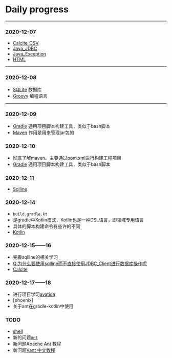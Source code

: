 # Daily progress
---
### 2020-12-07
-   [Calcite_CSV](../calcite/calcite_csv.md)
-   [Java_JDBC](../java/jdbc.md)
-   [Java_Exception](https://www.runoob.com/java/java-exceptions.html)
-   [HTML](../tools/html.md)
---
### 2020-12-08
-   [SQLite](../db/sqlite.md)      数据库
-   [Groovy](../tools/Groovy.md)    编程语言
---
### 2020-12-09
-   [Gradle](../tools/gradle.md)    通用项目脚本构建工具，类似于bash脚本
-   [Maven](../tools/Maven_learn.md)    作用是用来管理jar包的


### 2020-12-10
-   彻底了解maven。主要通过pom.xml进行构建工程项目
-   [Gradle](../tools/gradle.md)    通用项目脚本构建工具，类似于bash脚本


### 2020-12-11
-   [Sqlline](../db/Sqlline.md)

### 2020-12-14
-   `build.gradle.kt`
-   是gradle中Kotlin模式，Kotlin也是一种DSL语言，即领域专用语言
-   具体的脚本构建命令有些许的不同
-   [Kotlin](https://www.runoob.com/kotlin/kotlin-tutorial.html)

### 2020-12-15——16
-   完善sqlline的相关学习
-   [Q:为什么要使用sqlline而不直接使用JDBC_Client进行数据库操作呢](../db/sqlline.md)
-   [Calcite](../calcite/calcite_algebra.md)

### 2020-12-17——18
-   进行项目学习[avatica]()
-   [phoenix]
-   关于ant在gradle-kotlin中使用

### TODO
-   [shell](https://missing-semester-cn.github.io/)
-   新的问题[`Ant`](http://ant.apache.org/)
-   新问题[Apache Ant 教程](https://www.w3cschool.cn/ant/)
-   新问题[Vant 中文教程](https://www.w3cschool.cn/vantlesson/)